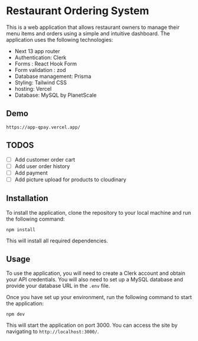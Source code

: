 # Restaurant Ordering System

This is a web application that allows restaurant owners to manage their menu items and orders using a simple and intuitive dashboard. The application uses the following technologies:

- Next 13 app router
- Authentication: Clerk
- Forms : React Hook Form
- Form validation : zod
- Database management: Prisma
- Styling: Tailwind CSS
- hosting: Vercel
- Database: MySQL by PlanetScale

## Demo

`https://app-qpay.vercel.app/`

## TODOS

- [ ] Add customer order cart
- [ ] Add user order history
- [ ] Add payment
- [ ] Add picture upload for products to cloudinary

## Installation

To install the application, clone the repository to your local machine and run the following command:

    npm install

This will install all required dependencies.

## Usage

To use the application, you will need to create a Clerk account and obtain your API credentials. You will also need to set up a MySQL database and provide your database URL in the `.env` file.

Once you have set up your environment, run the following command to start the application:

    npm dev

This will start the application on port 3000. You can access the site by navigating to `http://localhost:3000/`.

